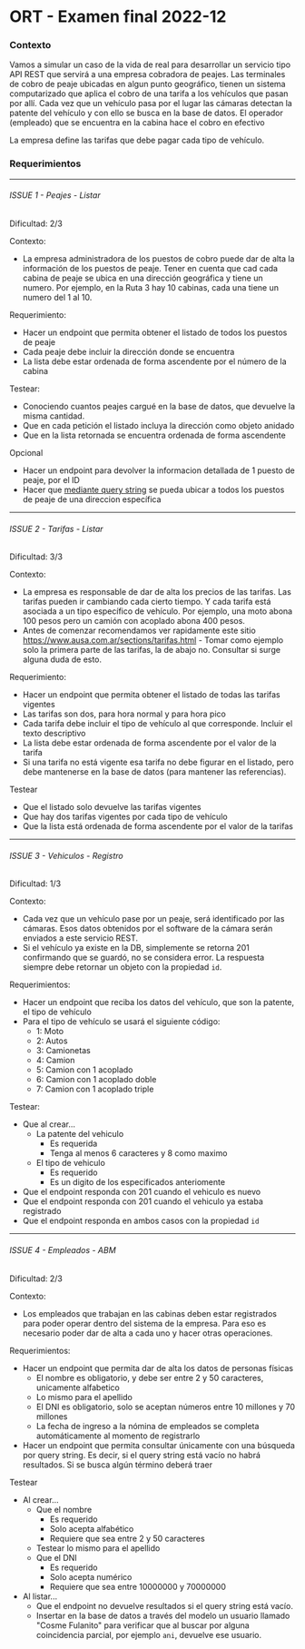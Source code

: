 # ORT - Examen final 2022-12

### Contexto

Vamos a simular un caso de la vida de real para desarrollar un servicio tipo API REST que servirá a una empresa cobradora de peajes. Las terminales de cobro de peaje ubicadas en algun punto geográfico, tienen un sistema computarizado que aplica el cobro de una tarifa a los vehículos que pasan por allí. Cada vez que un vehículo pasa por el lugar las cámaras detectan la patente del vehículo y con ello se busca en la base de datos. El operador (empleado) que se encuentra en la cabina hace el cobro en efectivo 

La empresa define las tarifas que debe pagar cada tipo de vehículo.



### Requerimientos


---

###### ISSUE 1 - Peajes - Listar

Dificultad: 2/3

Contexto:

- La empresa administradora de los puestos de cobro puede dar de alta la información de los puestos de peaje. Tener en cuenta que cad cada cabina de peaje se ubica en una dirección geográfica y tiene un numero. Por ejemplo, en la Ruta 3 hay 10 cabinas, cada una tiene un numero del 1 al 10.

Requerimiento:

- Hacer un endpoint que permita obtener el listado de todos los puestos de peaje
- Cada peaje debe incluir la dirección donde se encuentra
- La lista debe estar ordenada de forma ascendente por el número de la cabina

Testear:

- Conociendo cuantos peajes cargué en la base de datos, que devuelve la misma cantidad.
- Que en cada petición el listado incluya la dirección como objeto anidado
- Que en la lista retornada se encuentra ordenada de forma ascendente

Opcional

- Hacer un endpoint para devolver la informacion detallada de 1 puesto de peaje, por el ID
- Hacer que <u>mediante query string</u> se pueda ubicar a todos los puestos de peaje de una direccion específica

---

###### ISSUE 2 - Tarifas - Listar

Dificultad: 3/3

Contexto:

- La empresa es responsable de dar de alta los precios de las tarifas. Las tarifas pueden ir cambiando cada cierto tiempo. Y cada tarifa está asociada a un tipo específico de vehículo. Por ejemplo, una moto abona 100 pesos pero un camión con acoplado abona 400 pesos.
- Antes de comenzar recomendamos ver rapidamente este sitio https://www.ausa.com.ar/sections/tarifas.html - Tomar como ejemplo solo la primera parte de las tarifas, la de abajo no. Consultar si surge alguna duda de esto.

Requerimiento:

- Hacer un endpoint que permita obtener el listado de todas las tarifas vigentes
- Las tarifas son dos, para hora normal y para hora pico
- Cada tarifa debe incluir el tipo de vehículo al que corresponde. Incluir el texto descriptivo 
- La lista debe estar ordenada de forma ascendente por el valor de la tarifa
- Si una tarifa no está vigente esa tarifa no debe figurar en el listado, pero debe mantenerse en la base de datos (para mantener las referencias).

Testear

- Que el listado solo devuelve las tarifas vigentes
- Que hay dos tarifas vigentes por cada tipo de vehículo
- Que la lista está ordenada de forma ascendente por el valor de la tarifas

---

###### ISSUE 3 - Vehiculos - Registro

Dificultad: 1/3

Contexto:

- Cada vez que un vehículo pase por un peaje, será identificado por las cámaras. Esos datos obtenidos por el software de la cámara serán enviados a este servicio REST.
- Si el vehículo ya existe en la DB, simplemente se retorna 201 confirmando que se guardó, no se considera error. La respuesta siempre debe retornar un objeto con la propiedad `id`.

Requerimientos:

- Hacer un endpoint que reciba los datos del vehículo, que son la patente, el tipo de vehículo 
- Para el tipo de vehículo se usará el siguiente código:
  - 1: Moto
  - 2: Autos
  - 3: Camionetas
  - 4: Camion
  - 5: Camion con 1 acoplado
  - 6: Camion con 1 acoplado doble
  - 7: Camion con 1 acoplado triple

Testear:

- Que al crear...
  - La patente del vehiculo
    - Es requerida
    - Tenga al menos 6 caracteres y 8 como maximo
  - El tipo de vehiculo
    - Es requerido
    - Es un digito de los especificados anteriomente
- Que el endpoint responda con 201 cuando el vehiculo es nuevo
- Que el endpoint responda con 201 cuando el vehiculo ya estaba registrado
- Que el endpoint responda en ambos casos con la propiedad `id ` 

---

###### ISSUE 4 - Empleados - ABM

Dificultad: 2/3

Contexto: 

- Los empleados que trabajan en las cabinas deben estar registrados para poder operar dentro del sistema de la empresa. Para eso es necesario poder dar de alta a cada uno y hacer otras operaciones.

Requerimientos:

- Hacer un endpoint que permita dar de alta los datos de personas físicas
  - El nombre es obligatorio, y debe ser entre 2 y 50 caracteres, unicamente alfabetico
  - Lo mismo para el apellido
  - El DNI es obligatorio, solo se aceptan números entre 10 millones y 70 millones
  - La fecha de ingreso a la nómina de empleados se completa automáticamente al momento de registrarlo
- Hacer un endpoint que permita consultar únicamente con una búsqueda por query string. Es decir, si el query string está vacío no habrá resultados. Si se busca algún término deberá traer 

Testear

- Al crear...
  - Que el nombre
    - Es requerido
    - Solo acepta alfabético
    - Requiere que sea entre 2 y 50 caracteres
  - Testear lo mismo para el apellido
  - Que el DNI
    - Es requerido
    - Solo acepta numérico
    - Requiere que sea entre 10000000 y 70000000
- Al listar...
  - Que el endpoint no devuelve resultados si el query string está vacío.
  - Insertar en la base de datos a través del modelo un usuario llamado "Cosme Fulanito" para verificar que al buscar por alguna coincidencia parcial, por ejemplo `ani`, devuelve ese usuario.